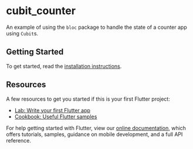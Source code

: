 # cubit_counter

An example of using the `bloc` package to handle the state of a counter app using `Cubit`s.

## Getting Started

To get started, read the [installation instructions](../Installation.md).

## Resources

A few resources to get you started if this is your first Flutter project:

- [Lab: Write your first Flutter app](https://flutter.dev/docs/get-started/codelab)
- [Cookbook: Useful Flutter samples](https://flutter.dev/docs/cookbook)

For help getting started with Flutter, view our
[online documentation](https://flutter.dev/docs), which offers tutorials,
samples, guidance on mobile development, and a full API reference.
